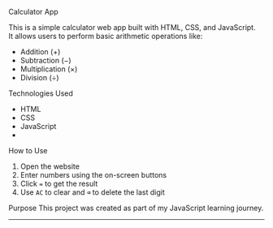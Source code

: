 Calculator App

This is a simple calculator web app built with HTML, CSS, and JavaScript.  
It allows users to perform basic arithmetic operations like:

- Addition (+)
- Subtraction (−)
- Multiplication (×)
- Division (÷)

Technologies Used
- HTML
- CSS
- JavaScript
- 
 How to Use
1. Open the website
2. Enter numbers using the on-screen buttons
3. Click `=` to get the result
4. Use `AC` to clear and `⌫` to delete the last digit

Purpose
This project was created as part of my JavaScript learning journey.

---

